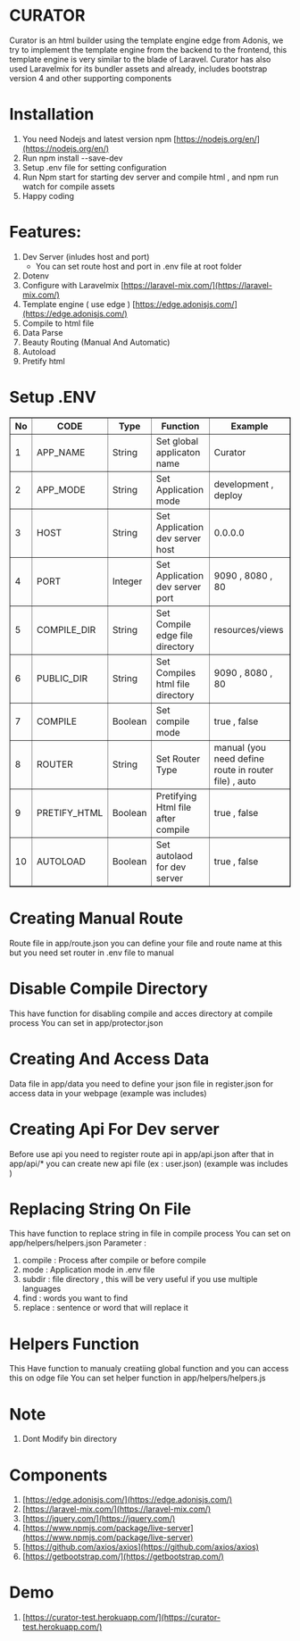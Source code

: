 # **CURATOR**
Curator is an html builder using the template engine edge from Adonis, we try to implement the template engine from the backend to the frontend, this template engine is very similar to the blade of Laravel.
Curator has also used Laravelmix for its bundler assets and already, includes bootstrap version 4 and other supporting components  

  # Installation
  1. You need Nodejs and latest version npm  [https://nodejs.org/en/](https://nodejs.org/en/)
  2. Run npm install --save-dev
  3. Setup .env file for setting configuration 
  4. Run Npm start for starting dev server and compile html  , and npm run watch for compile assets 
  5.  Happy coding
   
  
  # Features:
 1. Dev Server (inludes host and port) 
	  - You can set route host and port in .env file at root folder 
 2. Dotenv 
 3. Configure with Laravelmix [https://laravel-mix.com/](https://laravel-mix.com/)
 4. Template engine ( use edge ) [https://edge.adonisjs.com/](https://edge.adonisjs.com/)
 5. Compile to html file
 6. Data Parse
 7. Beauty Routing  (Manual And Automatic)
 8. Autoload 
 9. Pretify html

# Setup .ENV
<table border="1"> 
	 <thead>
	 	<th>No</th>
		<th>CODE</th>
		<th>Type</th>
		<th>Function </th>
		<th>Example</th>
	</thead>
	<tbody>
	    <tr>
	         <td>1</td>
			 <td>APP_NAME</td>
			 <td>String</td>
			 <td>Set global applicaton name</td>
			 <td>Curator</td>
	</tr>
	<tr>
	         <td>2</td>
			 <td>APP_MODE</td>
			 <td>String</td>
			 <td>Set  Application mode</td>
			 <td>development , deploy</td>
	</tr>
	<tr>
	         <td>3</td>
			 <td>HOST</td>
			 <td>String</td>
			 <td>Set  Application dev server host </td>
			 <td>0.0.0.0</td>
	</tr>
	<tr>
			<td>4</td>
			 <td>PORT</td>
			 <td>Integer</td>
			 <td>Set Application dev server port</td>
			 <td>9090 , 8080 , 80</td>
	</tr>
	<tr>
			<td>5</td>
			 <td>COMPILE_DIR</td>
			 <td>String</td>
			 <td>Set Compile edge file directory</td>
			 <td>resources/views</td>
	</tr>
	<tr>
			<td>6</td>
			 <td>PUBLIC_DIR</td>
			 <td>String</td>
			 <td>Set Compiles html file directory</td>
			 <td>9090 , 8080 , 80</td>
	</tr>
	<tr>
			<td>7</td>
			 <td>COMPILE</td>
			 <td>Boolean</td>
			 <td>Set compile mode </td>
			 <td>true , false</td>
	</tr>
	<tr>
        	<td>8</td>
			 <td>ROUTER </td>
			 <td>String</td>
			 <td>Set Router Type</td>
			 <td>manual  (you need define route in router file) , auto</td>
	</tr>
		<tr>
        	 <td>9</td>
			 <td>PRETIFY_HTML</td>
			 <td>Boolean</td>
			 <td>Pretifying Html file after compile </td>
			 <td>true , false</td>
	</tr>
	<tr>
        	<td>10</td>
			 <td>AUTOLOAD </td>
			 <td>Boolean</td>
			 <td>Set autolaod for dev server</td>
			 <td>true , false</td>
	</tr>
</tbody>
</table>	

# Creating Manual Route
Route file in app/route.json
	you can define your file and route name at this 
	but you need set router in .env file to manual

# Disable Compile Directory
This have function for disabling compile and acces directory at compile process
You can set in app/protector.json 

# Creating And Access Data
 Data file in app/data you need to define your json file in register.json for access data in your webpage  (example was includes)

# Creating Api For Dev server
Before use api you need to register route api in app/api.json
after that in app/api/*  you can create new api file (ex : user.json)
(example was includes )

# Replacing String On File
This have function to replace string in file in compile process
You can set on app/helpers/helpers.json
Parameter : 
1. compile : Process after compile or before compile
2. mode   :  Application mode in .env file
3. subdir :  file directory , this will be very useful if you use multiple languages
4. find  : words you want to find
5. replace : sentence or word that will replace it


# Helpers Function
 This Have function to manualy creatiing global function and you can access this on odge file
 You can set  helper function in app/helpers/helpers.js
 

# Note
1. Dont Modify bin directory 

# Components

1. [https://edge.adonisjs.com/](https://edge.adonisjs.com/)
2.  [https://laravel-mix.com/](https://laravel-mix.com/)
3. [https://jquery.com/](https://jquery.com/)
4. [https://www.npmjs.com/package/live-server](https://www.npmjs.com/package/live-server)
5. [https://github.com/axios/axios](https://github.com/axios/axios)
6. [https://getbootstrap.com/](https://getbootstrap.com/)

# Demo
1. [https://curator-test.herokuapp.com/](https://curator-test.herokuapp.com/)

 
 	 




